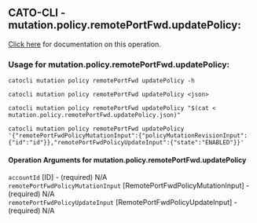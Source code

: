 
## CATO-CLI - mutation.policy.remotePortFwd.updatePolicy:
[Click here](https://api.catonetworks.com/documentation/#mutation-mutation.policy.remotePortFwd.updatePolicy) for documentation on this operation.

### Usage for mutation.policy.remotePortFwd.updatePolicy:

`catocli mutation policy remotePortFwd updatePolicy -h`

`catocli mutation policy remotePortFwd updatePolicy <json>`

`catocli mutation policy remotePortFwd updatePolicy "$(cat < mutation.policy.remotePortFwd.updatePolicy.json)"`

`catocli mutation policy remotePortFwd updatePolicy '{"remotePortFwdPolicyMutationInput":{"policyMutationRevisionInput":{"id":"id"}},"remotePortFwdPolicyUpdateInput":{"state":"ENABLED"}}'`


#### Operation Arguments for mutation.policy.remotePortFwd.updatePolicy ####

`accountId` [ID] - (required) N/A    
`remotePortFwdPolicyMutationInput` [RemotePortFwdPolicyMutationInput] - (required) N/A    
`remotePortFwdPolicyUpdateInput` [RemotePortFwdPolicyUpdateInput] - (required) N/A    
